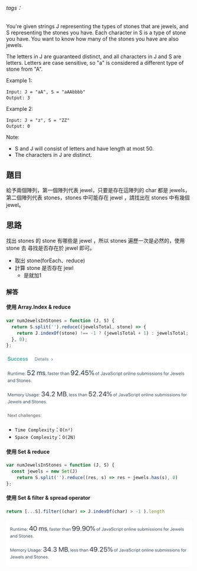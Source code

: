 ###### tags：
You're given strings J representing the types of stones that are jewels, and S representing the stones you have.  Each character in S is a type of stone you have.  You want to know how many of the stones you have are also jewels.

The letters in J are guaranteed distinct, and all characters in J and S are letters. Letters are case sensitive, so "a" is considered a different type of stone from "A".

Example 1:
```
Input: J = "aA", S = "aAAbbbb"
Output: 3
```
Example 2:
```
Input: J = "z", S = "ZZ"
Output: 0
```
Note:

* S and J will consist of letters and have length at most 50.
* The characters in J are distinct.

## 題目

給予兩個陣列，第一個陣列代表 jewel，只要是存在這陣列的 char 都是 jewels，第二個陣列代表 stones，stones 中可能存在 jewel ，請找出在 stones 中有幾個jewel。

## 思路
找出 stones 的 stone 有哪些是 jewel ，所以 stones 遍歷一次是必然的，使用 stone 去 尋找是否存在於 jewel 即可。

* 取出 stone(forEach、reduce)
* 計算 stone 是否存在 jewl
  * 是就加1

### 解答

#### 使用 Array.Index & reduce

```javascript
var numJewelsInStones = function (J, S) {
  return S.split('').reduce((jewelsTotal, stone) => {
    return J.indexOf(stone) !== -1 ? (jewelsTotal + 1) : jewelsTotal;
  }, 0);
};
```
![](set.png)

* `Time Complexity`：`O(n²)`
* `Space Complexity`：`O(2N)` 

#### 使用 Set & reduce

```javascript
var numJewelsInStones = function (J, S) {
  const jewels = new Set(J)
    return S.split('').reduce((res, s) => res + jewels.has(s), 0)
};
```

#### 使用 Set & filter &  spread operator

```javascript
return [...S].filter((char) => J.indexOf(char) > -1 ).length
```

![](set_with_filter.png)
